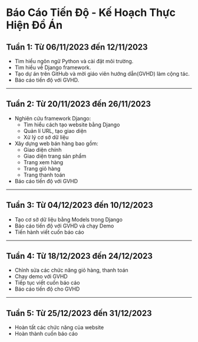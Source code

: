 # Báo Cáo Tiến Độ - Kế Hoạch Thực Hiện Đồ Án
## Tuần 1: Từ 06/11/2023 đến 12/11/2023
* Tìm hiểu ngôn ngữ Python và cài đặt môi trường.
* Tìm hiểu về Django framework.
* Tạo dự án trên GitHub và mời giáo viên hướng dẫn(GVHD) làm cộng tác.
* Báo cáo tiến độ với GVHD.
***
## Tuần 2: Từ 20/11/2023 đến 26/11/2023
* Nghiên cứu framework Django:
  * Tìm hiểu cách tạo website bằng Django
  * Quản lí URL, tạo giao diện
  *  Xử lý cơ sở dữ liệu
* Xây dựng web bán hàng bao gồm:
  * Giao diện chính 
  * Giao diện trang sản phẩm
  * Trang xem hàng
  * Trang giỏ hàng
  * Trang thanh toán
* Báo cáo tiến độ với GVHD
***
## Tuần 3: Từ 04/12/2023 đến 10/12/2023
* Tạo cơ sở dữ liệu bằng Models trong Django
* Báo cáo tiến độ với GVHD và chạy Demo
* Tiến hành viết cuốn báo cáo
***
## Tuần 4: Từ 18/12/2023 đến 24/12/2023
* Chỉnh sửa các chức năng giỏ hàng, thanh toán
* Chạy demo với GVHD
* Tiếp tục viết cuốn báo cáo
* Báo cáo tiến độ cho GVHD
***
## Tuần 5: Từ 25/12/2023 đến 31/12/2023
* Hoàn tất các chức năng của website
* Hoàn thành cuốn báo cáo
